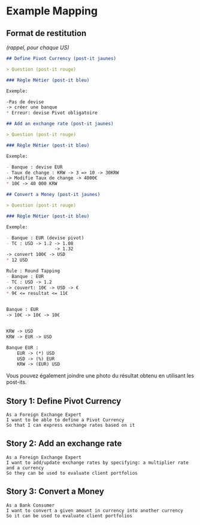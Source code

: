# Example Mapping

## Format de restitution
*(rappel, pour chaque US)*

```markdown
## Define Pivot Currency (post-it jaunes)

> Question (post-it rouge)

### Règle Métier (post-it bleu)

Exemple: 

-Pas de devise 
-> créer une banque
* Erreur: devise Pivot obligatoire

```

```markdown
## Add an exchange rate (post-it jaunes)

> Question (post-it rouge)

### Règle Métier (post-it bleu)

Exemple: 

- Banque : devise EUR
- Taux de change : KRW -> 3 => 10 -> 30KRW 
-> Modifie Taux de change -> 4000€
* 10€ -> 40 000 KRW
```

```markdown
## Convert a Money (post-it jaunes)

> Question (post-it rouge)

### Règle Métier (post-it bleu)

Exemple:

- Banque : EUR (devise pivot)
- TC : USD -> 1.2 -> 1.08
                  -> 1.32
-> convert 100€ -> USD 
* 12 USD

Rule : Round Tapping 
- Banque : EUR
- TC : USD -> 1.2
-> couvert: 10€ -> USD -> €
* 9€ <= resultat <= 11€
 

Banque : EUR
-> 10€ -> 10€ -> 10€


KRW -> USD
KRW -> EUR -> USD

Banque EUR : 
    EUR -> (*) USD
    USD -> (%) EUR
    KRW -> (EUR) USD

```

Vous pouvez également joindre une photo du résultat obtenu en utilisant les post-its.

## Story 1: Define Pivot Currency

```gherkin
As a Foreign Exchange Expert
I want to be able to define a Pivot Currency
So that I can express exchange rates based on it
```

## Story 2: Add an exchange rate
```gherkin
As a Foreign Exchange Expert
I want to add/update exchange rates by specifying: a multiplier rate and a currency
So they can be used to evaluate client portfolios
```

## Story 3: Convert a Money

```gherkin
As a Bank Consumer
I want to convert a given amount in currency into another currency
So it can be used to evaluate client portfolios
```




